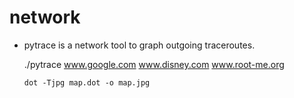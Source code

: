 # network

  * pytrace is a network tool to graph outgoing traceroutes. 
    
	./pytrace www.google.com www.disney.com www.root-me.org

        dot -Tjpg map.dot -o map.jpg


